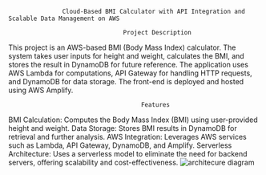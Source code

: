                    Cloud-Based BMI Calculator with API Integration and Scalable Data Management on AWS
                   
                                    Project Description
This project is an AWS-based BMI (Body Mass Index) calculator. The system takes user inputs for height and weight, calculates the BMI, and stores the result in DynamoDB for future reference. The application uses AWS Lambda for computations, API Gateway for handling HTTP requests, and DynamoDB for data storage. The front-end is deployed and hosted using AWS Amplify.

                                         Features
BMI Calculation: Computes the Body Mass Index (BMI) using user-provided height and weight.
Data Storage: Stores BMI results in DynamoDB for retrieval and further analysis.
AWS Integration: Leverages AWS services such as Lambda, API Gateway, DynamoDB, and Amplify.
Serverless Architecture: Uses a serverless model to eliminate the need for backend servers, offering scalability and cost-effectiveness.
![architecure diagram](https://github.com/user-attachments/assets/b8f0f3d7-db72-4f5b-9739-c6132a66e1b3)
 
